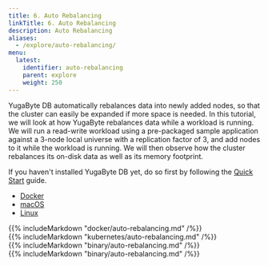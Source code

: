 ```yaml
---
title: 6. Auto Rebalancing
linkTitle: 6. Auto Rebalancing
description: Auto Rebalancing
aliases:
  - /explore/auto-rebalancing/
menu:
  latest:
    identifier: auto-rebalancing
    parent: explore
    weight: 250
---
```


YugaByte DB automatically rebalances data into newly added nodes, so that the cluster can easily be expanded if more space is needed. In this tutorial, we will look at how YugaByte rebalances data while a workload is running. We will run a read-write workload using a pre-packaged sample application against a 3-node local universe with a replication factor of 3, and add nodes to it while the workload is running. We will then observe how the cluster rebalances its on-disk data as well as its memory footprint.

If you haven't installed YugaByte DB yet, do so first by following the [Quick Start](../../quick-start/install/) guide.

<ul class="nav nav-tabs nav-tabs-yb">
  <li>
    <a href="#docker" class="nav-link active" id="docker-tab" data-toggle="tab" role="tab" aria-controls="docker" aria-selected="true">
      <i class="icon-docker"></i>
      Docker
    </a>
  </li>
  <li >
    <a href="#macos" class="nav-link" id="macos-tab" data-toggle="tab" role="tab" aria-controls="macos" aria-selected="false">
      <i class="fa fa-apple" aria-hidden="true"></i>
      macOS
    </a>
  </li>
  <li>
    <a href="#linux" class="nav-link" id="linux-tab" data-toggle="tab" role="tab" aria-controls="linux" aria-selected="false">
      <i class="fa fa-linux" aria-hidden="true"></i>
      Linux
    </a>
  </li>
</ul>

<div class="tab-content">
  <div id="docker" class="tab-pane fade show active" role="tabpanel" aria-labelledby="docker-tab">
    {{% includeMarkdown "docker/auto-rebalancing.md" /%}}
  </div>
  <div id="kubernetes" class="tab-pane fade" role="tabpanel" aria-labelledby="kubernetes-tab">
    {{% includeMarkdown "kubernetes/auto-rebalancing.md" /%}}
  </div>
  <div id="macos" class="tab-pane fade" role="tabpanel" aria-labelledby="macos-tab">
    {{% includeMarkdown "binary/auto-rebalancing.md" /%}}
  </div>
  <div id="linux" class="tab-pane fade" role="tabpanel" aria-labelledby="linux-tab">
    {{% includeMarkdown "binary/auto-rebalancing.md" /%}}
  </div> 
</div>
